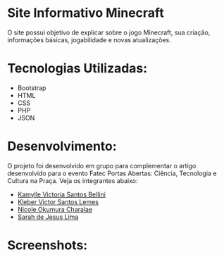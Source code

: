 # Site Informativo Minecraft

O site possui objetivo de explicar sobre o jogo Minecraft, sua criação, informações básicas, jogabilidade e novas atualizações.

# Tecnologias Utilizadas:

- Bootstrap
- HTML
- CSS
- PHP
- JSON

# Desenvolvimento:

O projeto foi desenvolvido em grupo para complementar o artigo desenvolvido para o evento Fatec Portas Abertas: Ciência, Tecnologia e Cultura na Praça. Veja os integrantes abaixo:

- [Kamylle Victoria Santos Bellini](https://github.com/kamyllevictoria)
- [Kleber Victor Santos Lemes](https://github.com/KleberV10)
- [Nicole Okumura Charalae](https://github.com/NicoleCharale)
- [Sarah de Jesus Lima](https://github.com/ImNotSarah)

# Screenshots:


